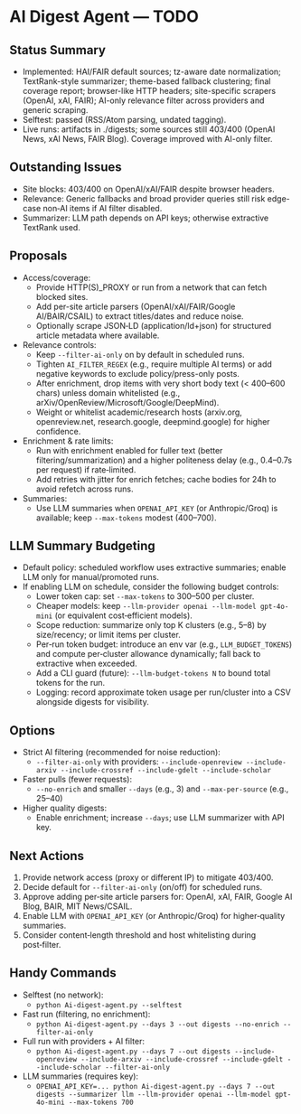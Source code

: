 AI Digest Agent — TODO
======================

Status Summary
--------------
- Implemented: HAI/FAIR default sources; tz-aware date normalization; TextRank-style summarizer; theme-based fallback clustering; final coverage report; browser-like HTTP headers; site-specific scrapers (OpenAI, xAI, FAIR); AI-only relevance filter across providers and generic scraping.
- Selftest: passed (RSS/Atom parsing, undated tagging).
- Live runs: artifacts in ./digests; some sources still 403/400 (OpenAI News, xAI News, FAIR Blog). Coverage improved with AI-only filter.

Outstanding Issues
------------------
- Site blocks: 403/400 on OpenAI/xAI/FAIR despite browser headers.
- Relevance: Generic fallbacks and broad provider queries still risk edge-case non‑AI items if AI filter disabled.
- Summarizer: LLM path depends on API keys; otherwise extractive TextRank used.

Proposals
---------
- Access/coverage:
  - Provide HTTP(S)_PROXY or run from a network that can fetch blocked sites.
  - Add per-site article parsers (OpenAI/xAI/FAIR/Google AI/BAIR/CSAIL) to extract titles/dates and reduce noise.
  - Optionally scrape JSON‑LD (application/ld+json) for structured article metadata where available.
- Relevance controls:
  - Keep `--filter-ai-only` on by default in scheduled runs.
  - Tighten `AI_FILTER_REGEX` (e.g., require multiple AI terms) or add negative keywords to exclude policy/press-only posts.
  - After enrichment, drop items with very short body text (< 400–600 chars) unless domain whitelisted (e.g., arXiv/OpenReview/Microsoft/Google/DeepMind).
  - Weight or whitelist academic/research hosts (arxiv.org, openreview.net, research.google, deepmind.google) for higher confidence.
- Enrichment & rate limits:
  - Run with enrichment enabled for fuller text (better filtering/summarization) and a higher politeness delay (e.g., 0.4–0.7s per request) if rate‑limited.
  - Add retries with jitter for enrich fetches; cache bodies for 24h to avoid refetch across runs.
- Summaries:
  - Use LLM summaries when `OPENAI_API_KEY` (or Anthropic/Groq) is available; keep `--max-tokens` modest (400–700).

LLM Summary Budgeting
---------------------
- Default policy: scheduled workflow uses extractive summaries; enable LLM only for manual/promoted runs.
- If enabling LLM on schedule, consider the following budget controls:
  - Lower token cap: set `--max-tokens` to 300–500 per cluster.
  - Cheaper models: keep `--llm-provider openai --llm-model gpt-4o-mini` (or equivalent cost‑efficient models).
  - Scope reduction: summarize only top K clusters (e.g., 5–8) by size/recency; or limit items per cluster.
  - Per‑run token budget: introduce an env var (e.g., `LLM_BUDGET_TOKENS`) and compute per‑cluster allowance dynamically; fall back to extractive when exceeded.
  - Add a CLI guard (future): `--llm-budget-tokens N` to bound total tokens for the run.
  - Logging: record approximate token usage per run/cluster into a CSV alongside digests for visibility.

Options
-------
- Strict AI filtering (recommended for noise reduction):
  - `--filter-ai-only` with providers: `--include-openreview --include-arxiv --include-crossref --include-gdelt --include-scholar`
- Faster pulls (fewer requests):
  - `--no-enrich` and smaller `--days` (e.g., 3) and `--max-per-source` (e.g., 25–40)
- Higher quality digests:
  - Enable enrichment; increase `--days`; use LLM summarizer with API key.

Next Actions
------------
1) Provide network access (proxy or different IP) to mitigate 403/400.
2) Decide default for `--filter-ai-only` (on/off) for scheduled runs.
3) Approve adding per‑site article parsers for: OpenAI, xAI, FAIR, Google AI Blog, BAIR, MIT News/CSAIL.
4) Enable LLM with `OPENAI_API_KEY` (or Anthropic/Groq) for higher‑quality summaries.
5) Consider content‑length threshold and host whitelisting during post‑filter.

Handy Commands
--------------
- Selftest (no network):
  - `python Ai-digest-agent.py --selftest`
- Fast run (filtering, no enrichment):
  - `python Ai-digest-agent.py --days 3 --out digests --no-enrich --filter-ai-only`
- Full run with providers + AI filter:
  - `python Ai-digest-agent.py --days 7 --out digests --include-openreview --include-arxiv --include-crossref --include-gdelt --include-scholar --filter-ai-only`
- LLM summaries (requires key):
  - `OPENAI_API_KEY=... python Ai-digest-agent.py --days 7 --out digests --summarizer llm --llm-provider openai --llm-model gpt-4o-mini --max-tokens 700`
